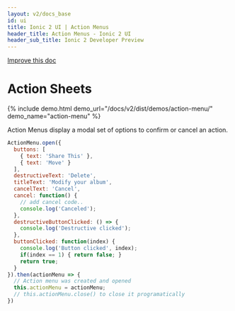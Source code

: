 ```yaml
---
layout: v2/docs_base
id: ui
title: Ionic 2 UI | Action Menus
header_title: Action Menus - Ionic 2 UI
header_sub_title: Ionic 2 Developer Preview
---
```

<div class="improve-docs">
  <a href='https://github.com/driftyco/ionic-site/edit/ionic2/docs/v2/ui/action-sheets/index.md'>
    Improve this doc
  </a>
</div>

<h1 class="title">Action Sheets</h1>

{% include demo.html demo_url="/docs/v2/dist/demos/action-menu/" demo_name="action-menu" %}

Action Menus display a modal set of options to confirm or cancel an action.

```javascript
ActionMenu.open({
  buttons: [
    { text: 'Share This' },
    { text: 'Move' }
  ],
  destructiveText: 'Delete',
  titleText: 'Modify your album',
  cancelText: 'Cancel',
  cancel: function() {
    // add cancel code..
    console.log('Canceled');
  },
  destructiveButtonClicked: () => {
    console.log('Destructive clicked');
  },
  buttonClicked: function(index) {
    console.log('Button clicked', index);
    if(index == 1) { return false; }
    return true;
  }
}).then(actionMenu => {
  // Action menu was created and opened
  this.actionMenu = actionMenu;
  // this.actionMenu.close() to close it programatically
})
```
